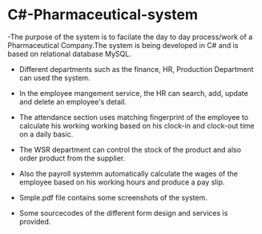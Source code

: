 # C#-Pharmaceutical-system

-The purpose of the system is to facilate the day to day process/work of a Pharmaceutical Company.The system is being developed in C# and is based on relational database MySQL.

- Different departments such as the finance, HR, Production Department can used the system.
- In the employee mangement service, the HR can search, add, update and  delete an employee's detail.
- The attendance section uses matching fingerprint of the employee to calculate his working working based on his clock-in and clock-out time on a daily basic.
- The WSR department can control the stock of the product and also order product from the supplier.
- Also the payroll systemm automatically calculate the wages of the employee based on his working hours and produce a pay slip.

- Smple.pdf file contains some screenshots of the system.
- Some sourcecodes of the different form design and services is provided.
